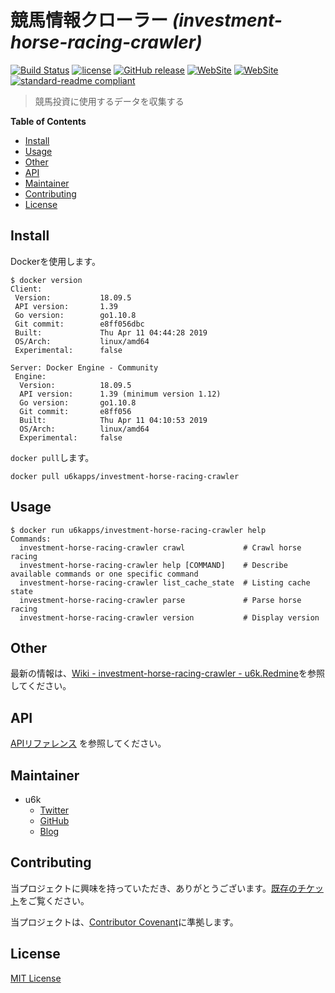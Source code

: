 # 競馬情報クローラー _(investment-horse-racing-crawler)_

[![Build Status](https://travis-ci.org/u6k/investment-horse-racing-crawler.svg?branch=master)](https://travis-ci.org/u6k/investment-horse-racing-crawler) [![license](https://img.shields.io/github/license/u6k/investment-horse-racing-crawler.svg)](https://github.com/u6k/investment-horse-racing-crawler/blob/master/LICENSE) [![GitHub release](https://img.shields.io/github/release/u6k/investment-horse-racing-crawler.svg)](https://github.com/u6k/investment-horse-racing-crawler/releases) [![WebSite](https://img.shields.io/website-up-down-green-red/https/shields.io.svg?label=u6k.Redmine)](https://redmine.u6k.me/projects/investment-horse-racing-crawler) [![WebSite](https://img.shields.io/website-up-down-green-red/https/shields.io.svg?label=API%20reference)](https://u6k.github.io/investment-horse-racing-crawler/) [![standard-readme compliant](https://img.shields.io/badge/readme%20style-standard-brightgreen.svg?style=flat-square)](https://github.com/RichardLitt/standard-readme)

> 競馬投資に使用するデータを収集する

__Table of Contents__

- [Install](#Install)
- [Usage](#Usage)
- [Other](#Other)
- [API](#API)
- [Maintainer](#Maintainer)
- [Contributing](#Contributing)
- [License](#License)

## Install

Dockerを使用します。

```
$ docker version
Client:
 Version:           18.09.5
 API version:       1.39
 Go version:        go1.10.8
 Git commit:        e8ff056dbc
 Built:             Thu Apr 11 04:44:28 2019
 OS/Arch:           linux/amd64
 Experimental:      false

Server: Docker Engine - Community
 Engine:
  Version:          18.09.5
  API version:      1.39 (minimum version 1.12)
  Go version:       go1.10.8
  Git commit:       e8ff056
  Built:            Thu Apr 11 04:10:53 2019
  OS/Arch:          linux/amd64
  Experimental:     false
```

`docker pull`します。

```
docker pull u6kapps/investment-horse-racing-crawler
```

## Usage

```
$ docker run u6kapps/investment-horse-racing-crawler help
Commands:
  investment-horse-racing-crawler crawl             # Crawl horse racing
  investment-horse-racing-crawler help [COMMAND]    # Describe available commands or one specific command
  investment-horse-racing-crawler list_cache_state  # Listing cache state
  investment-horse-racing-crawler parse             # Parse horse racing
  investment-horse-racing-crawler version           # Display version
```

## Other

最新の情報は、[Wiki - investment-horse-racing-crawler - u6k.Redmine](https://redmine.u6k.me/projects/investment-horse-racing-crawler/wiki/Wiki)を参照してください。

## API

[APIリファレンス](https://u6k.github.io/investment-horse-racing-crawler/) を参照してください。

## Maintainer

- u6k
    - [Twitter](https://twitter.com/u6k_yu1)
    - [GitHub](https://github.com/u6k)
    - [Blog](https://blog.u6k.me/)

## Contributing

当プロジェクトに興味を持っていただき、ありがとうございます。[既存のチケット](https://redmine.u6k.me/projects/investment-horse-racing-crawler//issues/)をご覧ください。

当プロジェクトは、[Contributor Covenant](https://www.contributor-covenant.org/version/1/4/code-of-conduct)に準拠します。

## License

[MIT License](https://github.com/u6k/investment-horse-racing-crawler/blob/master/LICENSE)
